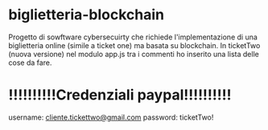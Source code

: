# biglietteria-blockchain
Progetto di sowftware cybersecuirty che richiede l'implementazione di una biglietteria online (simile a ticket one) ma basata su blockchain.
In ticketTwo (nuova versione) nel modulo app.js tra i commenti ho inserito una lista delle cose da fare.

# !!!!!!!!!!Credenziali paypal!!!!!!!!!!
username: cliente.tickettwo@gmail.com
password: ticketTwo!

